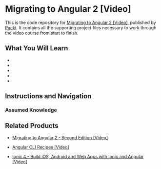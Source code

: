 ﻿# Migrating to Angular 2 [Video]
This is the code repository for [Migrating to Angular 2 [Video]](https://www.packtpub.com/web-development/migrating-angular-2-video), published by [Packt](https://www.packtpub.com/?utm_source=github). It contains all the supporting project files necessary to work through the video course from start to finish.
##  
<H2>What You Will Learn</H2>
<DIV class=book-info-will-learn-text>
<UL>
<LI>
<LI>
<LI>
<LI>
<LI></LI></UL></DIV>

## Instructions and Navigation
### Assumed Knowledge



## Related Products
* [Migrating to Angular 2 - Second Edition [Video]](https://www.packtpub.com/web-development/migrating-to-angular-2-second-edition-video)

* [Angular CLI Recipes [Video]](https://www.packtpub.com/web-development/angular-cli-recipes-video)

* [Ionic 4 - Build iOS, Android and Web Apps with Ionic and Angular [Video]](https://www.packtpub.com/application-development/ionic-4-build-ios-android-and-web-apps-ionic-and-angular-video)


